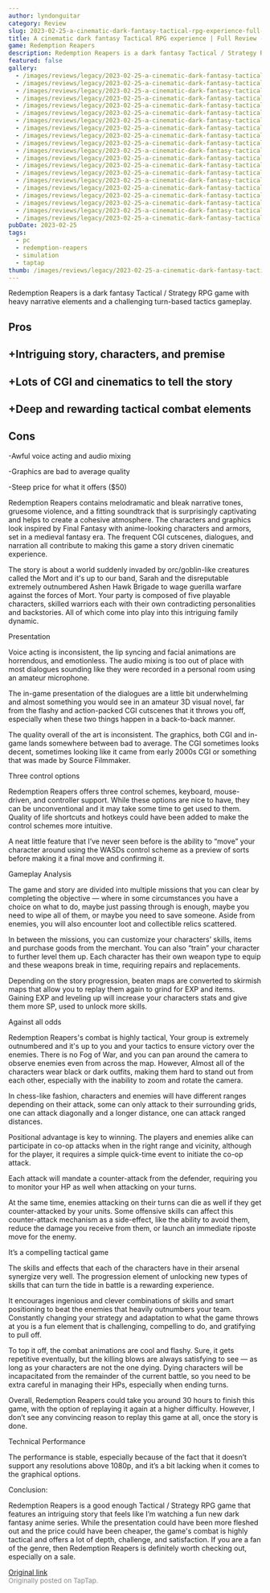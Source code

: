 ```yaml
---
author: lyndonguitar
category: Review
slug: 2023-02-25-a-cinematic-dark-fantasy-tactical-rpg-experience-full-review-redemption-reapers
title: A cinematic dark fantasy Tactical RPG experience | Full Review - Redemption Reapers
game: Redemption Reapers
description: Redemption Reapers is a dark fantasy Tactical / Strategy RPG game with heavy narrative elements and a challenging turn-based tactics gameplay.
featured: false
gallery:
  - /images/reviews/legacy/2023-02-25-a-cinematic-dark-fantasy-tactical-rpg-experience--full-review---redemption-reapers-0.avif
  - /images/reviews/legacy/2023-02-25-a-cinematic-dark-fantasy-tactical-rpg-experience--full-review---redemption-reapers-1.avif
  - /images/reviews/legacy/2023-02-25-a-cinematic-dark-fantasy-tactical-rpg-experience--full-review---redemption-reapers-2.avif
  - /images/reviews/legacy/2023-02-25-a-cinematic-dark-fantasy-tactical-rpg-experience--full-review---redemption-reapers-3.avif
  - /images/reviews/legacy/2023-02-25-a-cinematic-dark-fantasy-tactical-rpg-experience--full-review---redemption-reapers-4.avif
  - /images/reviews/legacy/2023-02-25-a-cinematic-dark-fantasy-tactical-rpg-experience--full-review---redemption-reapers-5.avif
  - /images/reviews/legacy/2023-02-25-a-cinematic-dark-fantasy-tactical-rpg-experience--full-review---redemption-reapers-6.avif
  - /images/reviews/legacy/2023-02-25-a-cinematic-dark-fantasy-tactical-rpg-experience--full-review---redemption-reapers-7.avif
  - /images/reviews/legacy/2023-02-25-a-cinematic-dark-fantasy-tactical-rpg-experience--full-review---redemption-reapers-8.avif
  - /images/reviews/legacy/2023-02-25-a-cinematic-dark-fantasy-tactical-rpg-experience--full-review---redemption-reapers-9.avif
  - /images/reviews/legacy/2023-02-25-a-cinematic-dark-fantasy-tactical-rpg-experience--full-review---redemption-reapers-10.avif
  - /images/reviews/legacy/2023-02-25-a-cinematic-dark-fantasy-tactical-rpg-experience--full-review---redemption-reapers-11.avif
  - /images/reviews/legacy/2023-02-25-a-cinematic-dark-fantasy-tactical-rpg-experience--full-review---redemption-reapers-12.avif
  - /images/reviews/legacy/2023-02-25-a-cinematic-dark-fantasy-tactical-rpg-experience--full-review---redemption-reapers-13.avif
  - /images/reviews/legacy/2023-02-25-a-cinematic-dark-fantasy-tactical-rpg-experience--full-review---redemption-reapers-14.avif
  - /images/reviews/legacy/2023-02-25-a-cinematic-dark-fantasy-tactical-rpg-experience--full-review---redemption-reapers-15.avif
  - /images/reviews/legacy/2023-02-25-a-cinematic-dark-fantasy-tactical-rpg-experience--full-review---redemption-reapers-16.avif
  - /images/reviews/legacy/2023-02-25-a-cinematic-dark-fantasy-tactical-rpg-experience--full-review---redemption-reapers-17.avif
  - /images/reviews/legacy/2023-02-25-a-cinematic-dark-fantasy-tactical-rpg-experience--full-review---redemption-reapers-18.avif
  - /images/reviews/legacy/2023-02-25-a-cinematic-dark-fantasy-tactical-rpg-experience--full-review---redemption-reapers-19.avif
pubDate: 2023-02-25
tags:
  - pc
  - redemption-reapers
  - simulation
  - taptap
thumb: /images/reviews/legacy/2023-02-25-a-cinematic-dark-fantasy-tactical-rpg-experience--full-review---redemption-reapers-0.avif
---
```


Redemption Reapers is a dark fantasy Tactical / Strategy RPG game with heavy narrative elements and a challenging turn-based tactics gameplay.




## Pros



## +Intriguing story, characters, and premise


## +Lots of CGI and cinematics to tell the story


## +Deep and rewarding tactical combat elements




## Cons


-Awful voice acting and audio mixing

-Graphics are bad to average quality

-Steep price for what it offers ($50)

Redemption Reapers contains melodramatic and bleak narrative tones, gruesome violence, and a fitting soundtrack that is surprisingly captivating and helps to create a cohesive atmosphere. The characters and graphics look inspired by Final Fantasy with anime-looking characters and armors, set in a medieval fantasy era. The frequent CGI cutscenes, dialogues, and narration all contribute to making this game a story driven cinematic experience.

The story is about a world suddenly invaded by orc/goblin-like creatures called the Mort and it's up to our band, Sarah and the disreputable extremely outnumbered Ashen Hawk Brigade to wage guerilla warfare against the forces of Mort. Your party is composed of five playable characters, skilled warriors each with their own contradicting personalities and backstories. All of which come into play into this intriguing family dynamic.

Presentation

Voice acting is inconsistent, the lip syncing and facial animations are horrendous, and emotionless. The audio mixing is too out of place with most dialogues sounding like they were recorded in a personal room using an amateur microphone.

The in-game presentation of the dialogues are a little bit underwhelming and almost something you would see in an amateur 3D visual novel, far from the flashy and action-packed CGI cutscenes that it throws you off, especially when these two things happen in a back-to-back manner.

The quality overall of the art is inconsistent. The graphics, both CGI and in-game lands somewhere between bad to average. The CGI sometimes looks decent, sometimes looking like it came from early 2000s CGI or something that was made by Source Filmmaker.

Three control options

Redemption Reapers offers three control schemes, keyboard, mouse-driven, and controller support. While these options are nice to have, they can be unconventional and it may take some time to get used to them. Quality of life shortcuts and hotkeys could have been added to make the control schemes more intuitive.

A neat little feature that I’ve never seen before is the ability to “move” your character around using the WASDs control scheme as a preview of sorts before making it a final move and confirming it.

Gameplay Analysis

The game and story are divided into multiple missions that you can clear by completing the objective — where in some circumstances you have a choice on what to do, maybe just passing through is enough, maybe you need to wipe all of them, or maybe you need to save someone. Aside from enemies, you will also encounter loot and collectible relics scattered.

In between the missions, you can customize your characters’ skills, items and purchase goods from the merchant. You can also “train” your character to further level them up. Each character has their own weapon type to equip and these weapons break in time, requiring repairs and replacements.

Depending on the story progression, beaten maps are converted to skirmish maps that allow you to replay them again to grind for EXP and items. Gaining EXP and leveling up will increase your characters stats and give them more SP, used to unlock more skills.

Against all odds

Redemption Reapers's combat is highly tactical, Your group is extremely outnumbered and it's up to you and your tactics to ensure victory over the enemies. There is no Fog of War, and you can pan around the camera to observe enemies even from across the map. However, Almost all of the characters wear black or dark outfits, making them hard to stand out from each other, especially with the inability to zoom and rotate the camera.

In chess-like fashion, characters and enemies will have different ranges depending on their attack, some can only attack to their surrounding grids, one can attack diagonally and a longer distance, one can attack ranged distances.

Positional advantage is key to winning. The players and enemies alike can participate in co-op attacks when in the right range and vicinity, although for the player, it requires a simple quick-time event to initiate the co-op attack.

Each attack will mandate a counter-attack from the defender, requiring you to monitor your HP as well when attacking on your turns.

At the same time, enemies attacking on their turns can die as well if they get counter-attacked by your units. Some offensive skills can affect this counter-attack mechanism as a side-effect, like the ability to avoid them, reduce the damage you receive from them, or launch an immediate riposte move for the enemy.

It’s a compelling tactical game

The skills and effects that each of the characters have in their arsenal synergize very well. The progression element of unlocking new types of skills that can turn the tide in battle is a rewarding experience.

It encourages ingenious and clever combinations of skills and smart positioning to beat the enemies that heavily outnumbers your team. Constantly changing your strategy and adaptation to what the game throws at you is a fun element that is challenging, compelling to do, and gratifying to pull off.

To top it off, the combat animations are cool and flashy. Sure, it gets repetitive eventually, but the killing blows are always satisfying to see — as long as your characters are not the one dying. Dying characters will be incapacitated from the remainder of the current battle, so you need to be extra careful in managing their HPs, especially when ending turns.

Overall, Redemption Reapers could take you around 30 hours to finish this game, with the option of replaying it again at a higher difficulty. However, I don’t see any convincing reason to replay this game at all, once the story is done.

Technical Performance

The performance is stable, especially because of the fact that it doesn’t support any resolutions above 1080p, and it’s a bit lacking when it comes to the graphical options.

Conclusion:

Redemption Reapers is a good enough Tactical / Strategy RPG game that features an intriguing story that feels like I’m watching a fun new dark fantasy anime series. While the presentation could have been more fleshed out and the price could have been cheaper, the game's combat is highly tactical and offers a lot of depth, challenge, and satisfaction. If you are a fan of the genre, then Redemption Reapers is definitely worth checking out, especially on a sale.

[Original link](https://www.taptap.io/post/4634867)<br><span style="font-size: 0.95em; color: #888;">Originally posted on TapTap.</span>
